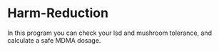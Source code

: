 # Harm-Reduction

In this program you can check your lsd and mushroom tolerance, and calculate a safe MDMA dosage.

